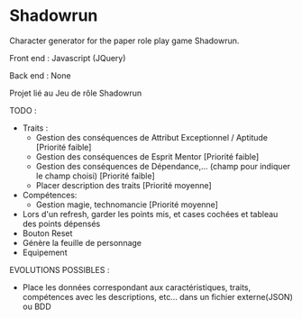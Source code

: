 Shadowrun
=========

Character generator for the paper role play game Shadowrun.

Front end : Javascript (JQuery)

Back end : None


Projet lié au Jeu de rôle Shadowrun

TODO :
- Traits :
	* Gestion des conséquences de Attribut Exceptionnel / Aptitude [Priorité faible]
	* Gestion des conséquences de Esprit Mentor [Priorité faible]
	* Gestion des conséquences de Dépendance,... (champ pour indiquer le champ choisi) [Priorité faible]
	* Placer description des traits [Priorité moyenne]
- Compétences:
	* Gestion magie, technomancie [Priorité moyenne]
- Lors d'un refresh, garder les points mis, et cases cochées et tableau des points dépensés
- Bouton Reset
- Génère la feuille de personnage
- Equipement

EVOLUTIONS POSSIBLES :
- Place les données correspondant aux caractéristiques, traits, compétences avec les descriptions, etc... dans un fichier externe(JSON) ou BDD

